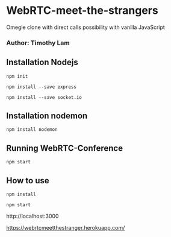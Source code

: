 # WebRTC-meet-the-strangers
 Omegle clone with direct calls possibility with vanilla JavaScript

 ### Author: Timothy Lam

## Installation Nodejs

```
npm init
```

```
npm install --save express
```

```
npm install --save socket.io
```

## Installation nodemon

```
npm install nodemon
```

## Running WebRTC-Conference

```
npm start
```

## How to use 

```
npm install
```

```
npm start
```

 http://localhost:3000

https://webrtcmeetthestranger.herokuapp.com/


